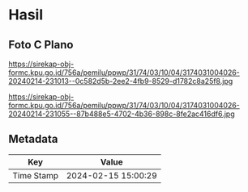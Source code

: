 # Hasil

## Foto C Plano

https://sirekap-obj-formc.kpu.go.id/756a/pemilu/ppwp/31/74/03/10/04/3174031004026-20240214-231013--0c582d5b-2ee2-4fb9-8529-d1782c8a25f8.jpg

https://sirekap-obj-formc.kpu.go.id/756a/pemilu/ppwp/31/74/03/10/04/3174031004026-20240214-231055--87b488e5-4702-4b36-898c-8fe2ac416df6.jpg


## Metadata

| Key        | Value               |
| ---------- | ------------------- |
| Time Stamp | 2024-02-15 15:00:29 |



